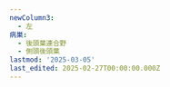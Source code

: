 ```yaml
---
newColumn3:
  - 左
病巣:
  - 後頭葉連合野
  - 側頭後頭葉
lastmod: '2025-03-05'
last_edited: 2025-02-27T00:00:00.000Z
---
```



